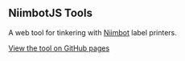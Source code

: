 ## NiimbotJS Tools

A web tool for tinkering with [Niimbot](https://www.niimbot.net/enweb/) label printers. 

[View the tool on GitHub pages](https://dtgreene.github.io/niimbotjs-tools/dist/)
